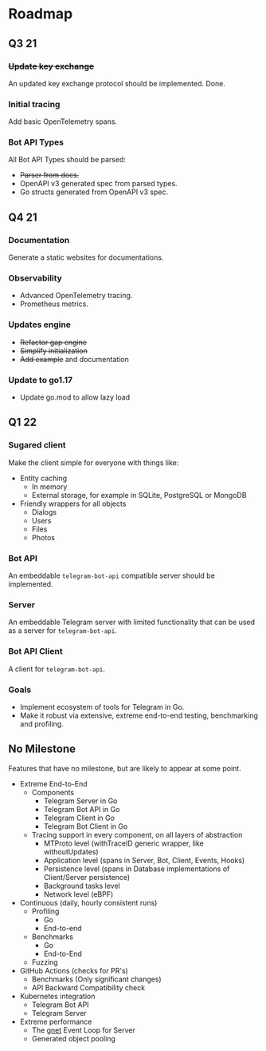 # Roadmap

## Q3 21

### ~~Update key exchange~~

An updated key exchange protocol should be implemented. Done.

### Initial tracing

Add basic OpenTelemetry spans.

### Bot API Types

All Bot API Types should be parsed:

* ~~Parser from docs.~~
* OpenAPI v3 generated spec from parsed types.
* Go structs generated from OpenAPI v3 spec.

## Q4 21
### Documentation

Generate a static websites for documentations.

### Observability

* Advanced OpenTelemetry tracing.
* Prometheus metrics.

### Updates engine
* ~~Refactor gap engine~~
* ~~Simplify initialization~~
* ~~Add example~~ and documentation

### Update to go1.17
* Update go.mod to allow lazy load

## Q1 22

### Sugared client

Make the client simple for everyone with things like:

* Entity caching
  * In memory
  * External storage, for example in SQLite, PostgreSQL or MongoDB
* Friendly wrappers for all objects
  * Dialogs
  * Users
  * Files
  * Photos

### Bot API

An embeddable `telegram-bot-api` compatible server should be implemented.

### Server

An embeddable Telegram server with limited functionality that can be used as a
server for `telegram-bot-api`.

### Bot API Client

A client for `telegram-bot-api`.

### Goals

* Implement ecosystem of tools for Telegram in Go.
* Make it robust via extensive, extreme end-to-end testing, benchmarking and profiling.

## No Milestone

Features that have no milestone, but are likely to appear at some point.

* Extreme End-to-End
  * Components
    * Telegram Server in Go
    * Telegram Bot API in Go
    * Telegram Client in Go
    * Telegram Bot Client in Go
  * Tracing support in every component, on all layers of abstraction
    * MTProto level (withTraceID generic wrapper, like withoutUpdates)
    * Application level (spans in Server, Bot, Client, Events, Hooks)
    * Persistence level (spans in Database implementations of Client/Server persistence)
    * Background tasks level
    * Network level (eBPF)
* Continuous (daily, hourly consistent runs)
  * Profiling
    * Go
    * End-to-end
  * Benchmarks
    * Go
    * End-to-End
  * Fuzzing
* GitHub Actions (checks for PR's)
  * Benchmarks (Only significant changes)
  * API Backward Compatibility check
* Kubernetes integration
  * Telegram Bot API
  * Telegram Server
* Extreme performance
  * The [gnet](https://github.com/panjf2000/gnet) Event Loop for Server
  * Generated object pooling
